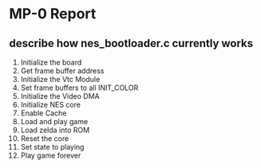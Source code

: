 MP-0 Report
===========

describe how nes_bootloader.c currently works
---------------------------------------------
1. Initialize the board
  1. Get frame buffer address
  2. Initialize the Vtc Module
  3. Set frame buffers to all INIT_COLOR
  4. Initialize the Video DMA
2. Initialize NES core
3. Enable Cache
4. Load and play game
  1. Load zelda into ROM
  2. Reset the core
  3. Set state to playing
  4. Play game forever

